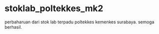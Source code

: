 # stoklab_poltekkes_mk2
perbaharuan dari stok lab terpadu poltekkes kemenkes surabaya. semoga berhasil.
